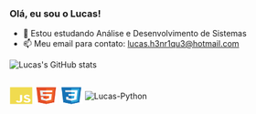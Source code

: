 ### Olá, eu sou o Lucas!

- 🌱 Estou estudando Análise e Desenvolvimento de Sistemas
- 📫 Meu email para contato: lucas.h3nr1qu3@hotmail.com

![Lucas's GitHub stats](https://github-readme-stats.vercel.app/api?username=lucashlourenco&show_icons=true)

<div style="display: inline_block"><br>
  <img align="center" alt="Lucas-Js" height="30" width="40" src="https://raw.githubusercontent.com/devicons/devicon/master/icons/javascript/javascript-plain.svg">
  <img align="center" alt="Lucas-Ts" height="30" width="40" src="https://raw.githubusercontent.com/devicons/devicon/master/icons/html5/html5-original.svg">
  <img align="center" alt="Lucas-CSS" height="30" width="40" src="https://raw.githubusercontent.com/devicons/devicon/master/icons/css3/css3-original.svg">
  <img align="center" alt="Lucas-Python" height="30" width="40" 
